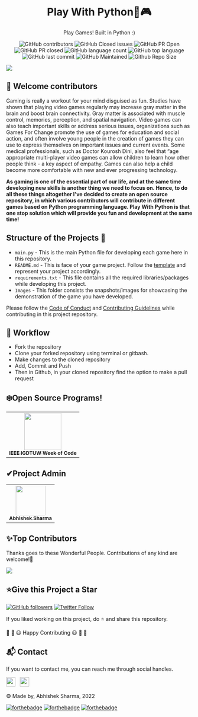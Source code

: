 <div align="center">
  <h1>Play With Python🎲🎮</h1>
  <p> Play Games! Built in Python :) </p>
</div>

<div align="center">

![GitHub contributors](https://img.shields.io/github/contributors/abhisheks008/Play-With-Python?style=for-the-badge&color=blue)
![GitHub Closed issues](https://img.shields.io/github/issues-closed-raw/abhisheks008/Play-With-Python?style=for-the-badge&color=brightgreen)
![GitHub PR Open](https://img.shields.io/github/issues-pr/abhisheks008/Play-With-Python?style=for-the-badge&color=aqua)
![GitHub PR closed](https://img.shields.io/github/issues-pr-closed-raw/abhisheks008/Play-With-Python?style=for-the-badge&color=blue)
![GitHub language count](https://img.shields.io/github/languages/count/abhisheks008/Play-With-Python?style=for-the-badge&color=brightgreen)
![GitHub top language](https://img.shields.io/github/languages/top/abhisheks008/Play-With-Python?style=for-the-badge&color=aqua)
![GitHub last commit](https://img.shields.io/github/last-commit/abhisheks008/Play-With-Python?style=for-the-badge&color=blue)
![GitHub Maintained](https://img.shields.io/badge/Maintained%3F-yes-brightgreen.svg?style=for-the-badge)
![Github Repo Size](https://img.shields.io/github/repo-size/abhisheks008/Play-With-Python?style=for-the-badge&color=aqua)

</div>

<img src="https://github.com/abhisheks008/Play-With-Python/blob/main/Assets/Navy%20%26%20Yellow%20Modern%20Business%20Facebook%20Cover.png">

## 🔴 Welcome contributors
Gaming is really a workout for your mind disguised as fun. Studies have shown that playing video games regularly may increase gray matter in the brain and boost brain connectivity. Gray matter is associated with muscle control, memories, perception, and spatial navigation. Video games can also teach important skills or address serious issues, organizations such as Games For Change promote the use of games for education and social action, and often involve young people in the creation of games they can use to express themselves on important issues and current events. Some medical professionals, such as Doctor Kourosh Dini, also feel that “age appropriate multi-player video games can allow children to learn how other people think - a key aspect of empathy. Games can also help a child become more comfortable with new and ever progressing technology.
</br>

**As gaming is one of the essential part of our life, and at the same time developing new skills is another thing we need to focus on. Hence, to do all these things altogether I've decided to create an open source repository, in which various contributors will contribute in different games based on Python programming language. Play With Python is that one stop solution which will provide you fun and development at the same time!**


## Structure of the Projects 📝
- `main.py` - This is the main Python file for developing each game here in this repository.
- `README.md` - This is face of your game project. Follow the [template](https://github.com/abhisheks008/Play-With-Python/blob/main/.github/readme_template.md) and represent your project accordingly.
- `requirements.txt` - This file contains all the required libraries/packages while developing this project.
- `Images` - This folder consists the snapshots/images for showcasing the demonstration of the game you have developed.

Please follow the [Code of Conduct](https://github.com/abhisheks008/Play-With-Python/blob/main/Code_of_conduct.md) and [Contributing Guidelines](https://github.com/abhisheks008/Play-With-Python/blob/main/CONTRIBUTING.md) while contributing in this project repository.


## 🧮 Workflow
- Fork the repository
- Clone your forked repository using terminal or gitbash.
- Make changes to the cloned repository
- Add, Commit and Push
- Then in Github, in your cloned repository find the option to make a pull request


## ❄️Open Source Programs!
<table>
<tr>
 <td align="center">
<a href="https://linktr.ee/ieee_igdtuw"><img src="https://media-exp1.licdn.com/dms/image/C510BAQFkiMnZdSk7UQ/company-logo_200_200/0/1550238156175?e=1675900800&v=beta&t=nqzDjqYuKHqNqagVusmoJeSTzhsYY6-QUy970s7rWlU" width=100px height=100px /><br /><sub><b>IEEE IGDTUW Week of Code</b></sub></a>
 </td>
</tr>
</table>


<h2>✔Project Admin</h2>

<table>
  <tr>
<td align="center"><a href="https://github.com/abhisheks008"><img src="https://avatars.githubusercontent.com/u/68724349?v=4" width="80px;" alt=""/><br /><sub><b>Abhishek Sharma</b></sub></a></td>
  </tr>
</table>

<h2>✨Top Contributors</h2>   

Thanks goes to these Wonderful People. Contributions of any kind are welcome!🚀 

<!-- ALL-CONTRIBUTORS-LIST:START - Do not remove or modify this section, -->
<!-- prettier-ignore-start -->
<!-- markdownlint-disable -->

<a href="https://github.com/abhisheks008/Play-With-Python/graphs/contributors">
  <img src="https://contrib.rocks/image?repo=abhisheks008/Play-With-Python" />
</a>

<!-- markdownlint-enable -->
<!-- prettier-ignore-end -->
<!-- ALL-CONTRIBUTORS-LIST:END -->




<h2>⭐Give this Project a Star</h2>

[![GitHub followers](https://img.shields.io/github/followers/abhisheks008.svg?label=Follow%20@abhisheks008&style=social)](https://github.com/abhisheks008/)  [![Twitter Follow](https://img.shields.io/twitter/follow/abhishek_py3?style=social)](https://twitter.com/abhishek_py3)

If you liked working on this project, do ⭐ and share this repository.

🎉 🎊 😃 Happy Contributing 😃 🎊 🎉

<h2>📬 Contact</h2>

If you want to contact me, you can reach me through social handles.

<a href="https://twitter.com/abhishek_py3"><img src="https://seeklogo.com/images/T/twitter-icon-circle-blue-logo-0902F48837-seeklogo.com.png" width="25"></img></a>&nbsp;&nbsp; <a href="https://www.linkedin.com/in/abhishek-sharma-aa06a9183/"><img src="https://www.felberpr.com/wp-content/uploads/linkedin-logo.png" width="25"></img></a>


© Made by, Abhishek Sharma, 2022


[![forthebadge](https://forthebadge.com/images/badges/built-with-love.svg)](https://forthebadge.com) [![forthebadge](https://forthebadge.com/images/badges/built-by-developers.svg)](https://forthebadge.com) [![forthebadge](https://forthebadge.com/images/badges/built-with-swag.svg)](https://forthebadge.com) 

